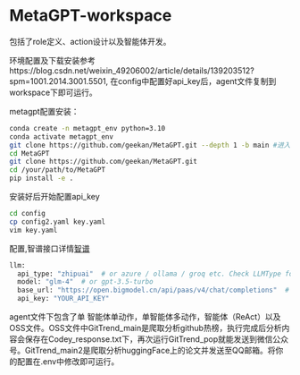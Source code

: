 # MetaGPT-workspace
包括了role定义、action设计以及智能体开发。

环境配置及下载安装参考https://blog.csdn.net/weixin_49206002/article/details/139203512?spm=1001.2014.3001.5501, 在config中配置好api_key后，agent文件复制到workspace下即可运行。

metagpt配置安装：
```bash
conda create -n metagpt_env python=3.10
conda activate metagpt_env
git clone https://github.com/geekan/MetaGPT.git --depth 1 -b main #进入一个有权限的路径克隆，否则就失败
cd MetaGPT
git clone https://github.com/geekan/MetaGPT.git 
cd /your/path/to/MetaGPT
pip install -e .
```
安装好后开始配置api_key
```bash
cd config
cp config2.yaml key.yaml
vim key.yaml
```
配置,智谱接口详情[智谱](https://open.bigmodel.cn/dev/api#glm-4)

```bash
llm:
  api_type: "zhipuai"  # or azure / ollama / groq etc. Check LLMType for more options
  model: "glm-4"  # or gpt-3.5-turbo
  base_url: "https://open.bigmodel.cn/api/paas/v4/chat/completions"  # or forward url / other llm url
  api_key: "YOUR_API_KEY"
```
agent文件下包含了单 智能体单动作，单智能体多动作，智能体（ReAct）以及OSS文件。OSS文件中GitTrend_main是爬取分析github热榜，执行完成后分析内容会保存在Codey_response.txt下，再次运行GitTrend_pop就能发送到微信公众号。GitTrend_main2是爬取分析huggingFace上的论文并发送至QQ邮箱。将你的配置在.env中修改即可运行。
